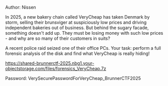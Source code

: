 Author: Nissen

In 2025, a new bakery chain called VeryCheap has taken Denmark by storm, selling their brunsviger at suspiciously low prices and driving independent bakeries out of business. But behind the sugary facade, something doesn't add up. They must be losing money with such low prices - and why are so many of their customers in suits?

A recent police raid seized one of their office PCs. Your task: perform a full forensic analysis of the disk and find what VeryCheap is really hiding!

https://shared-brunnerctf-2025.nbg1.your-objectstorage.com/files/forensics_VeryCheap.7z

Password: VerySecurePasswordForVeryCheap_BrunnerCTF2025
